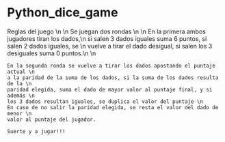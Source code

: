 # Python_dice_game

Reglas del juego \n \n 
    Se juegan dos rondas \n \n
    En la primera ambos jugadores tiran los dados,\n
    si salen 3 dados iguales suma 6 puntos, si salen 2 dados iguales, se \n
    vuelve a tirar el dado desigual, si salen los 3 desiguales suma 0 puntos.\n \n

    En la segunda ronda se vuelve a tirar los dados apostando el puntaje actual \n
    a la paridad de la suma de los dados, si la suma de los dados resulta de la \n
    paridad elegida, suma el dado de mayor valor al puntaje final, y si además \n
    los 3 dados resultan iguales, se duplica el valor del puntaje \n
    En caso de no salir la paridad elegida, se resta el valor del dado de menor \n
    valor al puntaje del jugador.

    Suerte y a jugar!!!